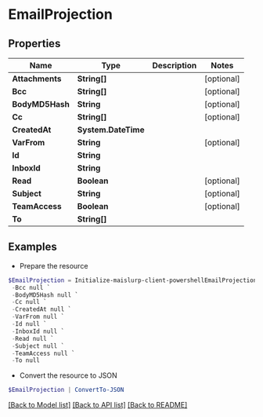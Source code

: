 # EmailProjection
## Properties

Name | Type | Description | Notes
------------ | ------------- | ------------- | -------------
**Attachments** | **String[]** |  | [optional] 
**Bcc** | **String[]** |  | [optional] 
**BodyMD5Hash** | **String** |  | [optional] 
**Cc** | **String[]** |  | [optional] 
**CreatedAt** | **System.DateTime** |  | 
**VarFrom** | **String** |  | [optional] 
**Id** | **String** |  | 
**InboxId** | **String** |  | 
**Read** | **Boolean** |  | [optional] 
**Subject** | **String** |  | [optional] 
**TeamAccess** | **Boolean** |  | [optional] 
**To** | **String[]** |  | 

## Examples

- Prepare the resource
```powershell
$EmailProjection = Initialize-maislurp-client-powershellEmailProjection  -Attachments null `
 -Bcc null `
 -BodyMD5Hash null `
 -Cc null `
 -CreatedAt null `
 -VarFrom null `
 -Id null `
 -InboxId null `
 -Read null `
 -Subject null `
 -TeamAccess null `
 -To null
```

- Convert the resource to JSON
```powershell
$EmailProjection | ConvertTo-JSON
```

[[Back to Model list]](../README#documentation-for-models) [[Back to API list]](../README#documentation-for-api-endpoints) [[Back to README]](../README)

